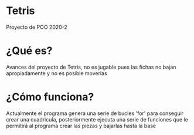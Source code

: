 # Tetris
Proyecto de POO 2020-2
# ¿Qué es?
Avances del proyecto de Tetris, no es jugable pues las fichas no bajan apropiadamente y no es posible moverlas
# ¿Cómo funciona?
Actualmente el programa genera una serie de bucles 'for' para conseguir crear una cuadricula, posteriormente ejecuta una serie de funciones que le permitirá al programa crear las piezas y bajarlas hasta la base

